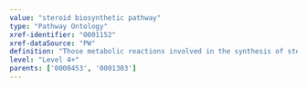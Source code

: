 ```yaml
---
value: "steroid biosynthetic pathway"
type: "Pathway Ontology"
xref-identifier: "0001152"
xref-dataSource: "PW"
definition: "Those metabolic reactions involved in the synthesis of steroids. Notable examples include cholesterol and steroid hormones."
level: "Level 4+"
parents: ['0000453', '0001303']
---
```

